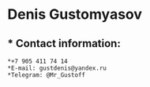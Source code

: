 # Denis Gustomyasov

## * Contact information:
    *+7 905 411 74 14
    *E-mail: gustdenis@yandex.ru
    *Telegram: @Mr_Gustoff
